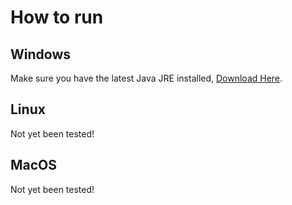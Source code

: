 # How to run
## Windows
Make sure you have the latest Java JRE installed, [Download Here](http://www.oracle.com/technetwork/java/javase/downloads/jre8-downloads-2133155.html).
## Linux
Not yet been tested!
## MacOS
Not yet been tested!